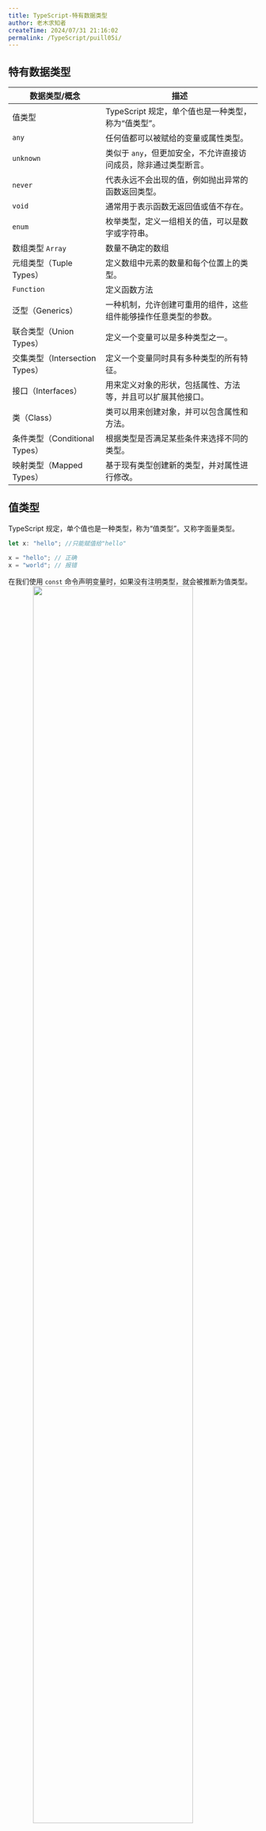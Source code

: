 ```yaml
---
title: TypeScript-特有数据类型
author: 老木求知者
createTime: 2024/07/31 21:16:02
permalink: /TypeScript/puill05i/
---
```


## 特有数据类型

| 数据类型/概念 | 描述 |
| --- | --- |
| 值类型 | TypeScript 规定，单个值也是一种类型，称为“值类型”。 |
| `any` | 任何值都可以被赋给的变量或属性类型。 |
| `unknown` | 类似于 `any`，但更加安全，不允许直接访问成员，除非通过类型断言。 |
| `never` | 代表永远不会出现的值，例如抛出异常的函数返回类型。 |
| `void` | 通常用于表示函数无返回值或值不存在。 |
| `enum` | 枚举类型，定义一组相关的值，可以是数字或字符串。 |
| 数组类型 `Array`| 数量不确定的数组 |
| 元组类型（Tuple Types） | 定义数组中元素的数量和每个位置上的类型。 |
| `Function`| 定义函数方法 |
| 泛型（Generics） | 一种机制，允许创建可重用的组件，这些组件能够操作任意类型的参数。 |
| 联合类型（Union Types）| 定义一个变量可以是多种类型之一。 |
| 交集类型（Intersection Types）| 定义一个变量同时具有多种类型的所有特征。 |
| 接口（Interfaces）| 用来定义对象的形状，包括属性、方法等，并且可以扩展其他接口。 |
| 类（Class）| 类可以用来创建对象，并可以包含属性和方法。 |
| 条件类型（Conditional Types）| 根据类型是否满足某些条件来选择不同的类型。 |
| 映射类型（Mapped Types）| 基于现有类型创建新的类型，并对属性进行修改。 |


## 值类型

TypeScript 规定，单个值也是一种类型，称为“值类型”。又称字面量类型。

```typescript
let x: "hello"; //只能赋值给"hello"

x = "hello"; // 正确
x = "world"; // 报错
```

在我们使用 `const` 命令声明变量时，如果没有注明类型，就会被推断为值类型。
<img src="@source/notes/TypeScript/images/image-06.png" style="width:80%;margin:0 10%" />

需要注意的是，使用 `const` 命令声明 `object` 变量时，不会推断为值类型。

还有一点如下：

```typescript
const x: 5 = 4 + 1; // 报错

// 可以使用断言解决
const x: 5 = (4 + 1) as 5; // 正确
```

上面示例中，等号左侧的类型是数值 `5` 。等号右侧 `4 + 1` 的类型，TypeScript 推测为 `number`。由于 `5` 是 `number` 的子类型， `number` 是 `5` 的父类型，父类型不能赋值给子类型，所以报错了。


但是，反过来是可以的，子类型可以赋值给父类型。

```typescript
let x: 5 = 5;
let y: number = 4 + 1;

x = y; // 报错
y = x; // 正确
```

## any类型

在 TypeScript 中， `any` 类型是一种特殊的类型，它表示可以接受任何类型的值。使用 `any` 类型时，TypeScript 不会对该值进行类型检查，这意味着你可以将任何类型的值赋给 `any` 类型的变量，也可以将 `any` 类型的变量赋值给其他类型的变量。

但是我们在使用 TypeScript 时尽可能避免使用该类型。
:::tip
关于any类型的详细内容可以查看：[TypeScript-any与unknown](/TypeScript/h08p33yc/#any类型)
:::

## unknown类型

为了 解决类型污染的问题，TypeScript 引入了 `unknown` 类型。它和 `any` 一样表示任何类型的值，但是在使用前需要进行显式断言。直接将 `unknown` 类型赋值给其他类型变量时，会报错。

:::tip
关于unknown类型的详细内容可以查看：[TypeScript-any与unknown](/TypeScript/h08p33yc/#any类型)
:::


## never类型

`never` 类型是一种特殊的类型，表示永远不会出现的值。它通常用于函数返回值，表示函数永远不会返回任何值。

:::tip
关于 `never` 类型的详细内容可以查看：[TypeScript-never与void](/TypeScript/e9ystght/#never类型)
:::


## void类型

:::tip
关于 `void` 类型的详细内容可以查看：[TypeScript-never与void](/TypeScript/e9ystght/#void类型)
:::
## 枚举类型

枚举类型（`enum`）是一种特殊的类型，TypeScript 允许我们为一组数值赋予友好的名字。枚举类型可以用于表示一组相关的常量，例如星期、月份、颜色等。

1. 定义常量

我们可以使用 `enum` 关键字来定义一个枚举类型。枚举类型中的每个成员都有一个对应的数字值，默认从 `0` 开始递增。
```typescript
enum Direction {
  Up,
  Down,
  Left,
  Right,
}

// 相当于  js
const Direction = {
  Up: 0,
  Down: 1,
  Left: 2,
  Right: 3,
}

// 使用
const direction = Direction.Up; // 0
// 相当于 js
const direction = Direction["Up"]; // 0
```
需要注意的是，Enum 成员值都是只读的，不能修改。

```typescript
Direction.Up = 1; // 报错 无法为“Up”赋值，因为它是只读属性。
```
2. 定义常量值

我们也可以为枚举类型中的每个成员指定一个具体的值。例如：
```typescript
enum Direction {
  Up = "UP",
  Down = "DOWN",
  Left = "LEFT",
  Right = "RIGHT",
}
// 相当于 js
const Direction = {
  Up: "UP",
  Down: "DOWN",
  Left: "LEFT",
  Right: "RIGHT",
}
// 使用
const direction = Direction.Up; // Up
// 相当于 js
const direction = Direction["Up"]; // Up
```
3. Enum 类型

Enum本身就是一种类型。

```typescript
enum Direction {
  Up,
  Down,
  Left,
  Right,
}
let direction: Direction = Direction.Up; // 正确
let direction: number = Direction.Up; // 正确
let direction: string = Direction.Up; // 报错 不能将类型“Direction”分配给类型“string”。
```
如上所示，变量 `direction` 的类型写成 `Direction` 或 `number` 都是可以的。

4. 适用场景

枚举比较适合不关注具体值，只关注值名字。
```typescript
enum Direction {
  Up,
  Down,
  Left,
  Right,
}

function move(direction: Direction) {
  switch (direction) {
    case Direction.Up:
      // ...
      break;
    case Direction.Down:
      // ...
      break;
    case Direction.Left:
      // ...
      break;
    case Direction.Right:
  // ...
}
move(Direction.Up); // 正确
move(0); // 正确
move(123); // 正确
move("Up"); // 报错
```
如上所示，枚举类型有一个缺点就是输入任何数值都不会报错。

5. 枚举的值

（1）数值

Enum成员默认不必手动赋值，系统会从 `0` 按照顺序开始递增。当然也可以手动指定枚举的值。

```typescript
enum Direction {
  Up = 10,
  Down,
  Left,
  Right,
}
// 相当于 js
const Direction = {
  Up: 10,
  Down: 11,
  Left: 12,
  Right: 13,
}
```
如上，如果设置了 `Up` 的值为 `10`，那么 `Down` 的值就是 `11`，以此类推。需要注意的是，当枚举的值是数值是，可以为整数和小数，不能为 `bigint`。 也可以是计算表达式或者是有返回值的函数调用。

```typescript
enum Direction {
    Up = 10,
    Down = Up + 1,
    Left = Math.PI,
    Right = Math.random(),
}
```

（2）字符串

枚举的值也可以是字符串。不过字符串枚举的所有成员都必须手动赋值。

```typescript
enum Direction {
  Up = "UP",
  Down = "DOWN",
  Left = "LEFT",
  Right = "RIGHT",
}
```
如果没有设置，成员值默认为数值，且位置必须在字符串成员之前。
```typescript
enum Direction {
  Up = "UP",
  Down, // 报错 枚举成员必须具有初始化表达式。
  Left,
  Right,
}

// 正确
enum Direction {
  Up ,
  Down,
  Left,
  Right = "RIGHT",
}
```
枚举成员可以是字符串或者数值混合。
```typescript
enum Direction {
  Up = "UP",
  Down = 1,
}
```

6. 枚举合并

多个同名的枚举类型可以合并，合并后的枚举类型会包含所有枚举成员。

```typescript
enum Direction {
  Up,
  Down,
}

enum Direction {
  Left = 100, 
  Right,
}
// 相当于 js
const Direction = {
  Up: 0,
  Down: 1,
  Left: 100,
  Right: 101,
}
```
需要注意的是，合并的时候只允许其中一个枚举类型初始值省略，否则会报错。
```typescript
enum Direction {
  Up,
  Down,
}

enum Direction {
  Left, // 在包含多个声明的枚举中，只有一个声明可以省略其第一个枚举元素的初始化表达式。
  Right,
}

```

7. 枚举反向映射

枚举类型具有反向映射，即可以通过枚举成员的值获取到枚举成员的名字。

```typescript
enum Direction {
  Up,
  Down,
  Left,
  Right,
}

console.log(Direction.Up); // 0
console.log(Direction[0]); // Up
```
需要注意的是，只有数字枚举类型具有反向映射，字符串枚举类型没有反向映射。

8. 枚举中的`key of`

`keyof` 运算符可以取出 Enum 结构的所有成员名，作为联合类型返回。

```typescript
enum Direction {
  Up,
  Down,
  Left,
  Right,
}

type DirectionKey = keyof typeof Direction; // "Up" | "Down" | "Left" | "Right"
```
如果，要返回枚举中的所有成员值，可以使用 `in` 运算符。
```typescript
enum MyEnum {
  A = "a",
  B = "b",
}

type Foo = { [key in MyEnum]: any };  // { a：any, b: any }
```


## 数组类型

Array 数组是一个可以存储多个相同类型的值的集合。你可以使用 Array 类型或简写的 `[]` 语法来定义数组。数组的成员数量是可以动态变化的。

:::tip
关于数组类型的详细内容可以查看：[TypeScript-数组与元组](/TypeScript/lvw1ydmu/#数组类型)
:::


## 元组类型

在 TypeScript 中，元组类型是一种特殊的数组类型，它允许我们定义一个固定数量的元素，每个元素可以是不同的类型。元组的定义方式与数组类似，但在元组中，你需要指定每个元素的类型。

:::tip
关于元组类型的详细内容可以查看：[TypeScript-数组与元组](/TypeScript/lvw1ydmu/#元组类型)
:::


## 函数类型

函数的类型声明，需要在声明函数时，给出参数的类型和返回值的类型。

:::tip
关于函数类型的详细内容可以查看：[TypeScript-函数](/TypeScript/6a3kyjf9/#函数类型)
:::


**void类型**

`void` 类型表示函数没有返回值。如果设置了 `void` 类型的函数，却返回了一个值，就会报错。但是需要注意的是， `void` 类型的函数可以返回 `undefined` 或 `null` 。

:::tip
关于 `void` 类型的详细内容可以查看：[void类型](/TypeScript/puill05i/#void类型)
:::

**never类型**

`never` 类型表示肯定不会出现的值。它用在函数的返回值，就表示某个函数肯定不会返回值，即函数不会正常执行结束。
:::tip
关于 `never` 类型的详细内容可以查看：[never类型](/TypeScript/puill05i/#never类型)
:::

## 对象类型

在 TypeScript 中，对象是一个非常重要的概念。对象可以用来表示复杂的数据结构，通常由键值对组成。TypeScript 提供了多种方式来定义和使用对象。

:::tip
关于对象类型的详细内容可以查看：[对象类型](/TypeScript/78auqnpo/)
:::


## 联合类型

在 TypeScript 中，联合类型（Union Types）允许将多个类型组合在一起，使得一个变量可以是其中的任意一个类型。可以使用竖线 | 来定义联合类型。

1. 基本联合类型

```typescript
let value: string | number;

value = "Hello"; // 合法
console.log(value); // 输出: Hello

value = 42; // 合法
console.log(value); // 输出: 42

// value = true; // 不合法，Type 'boolean' is not assignable to type 'string | number'.
```

2. 函数参数

```typescript
function printId(id: number | string) {
    console.log("Your ID is: " + id);
}

printId(101); // 输出: Your ID is: 101
printId("202"); // 输出: Your ID is: 202
```

3. 处理联合类型

当我们使用联合类型时，TypeScript 可能无法确定具体的类型，因此我们需要使用类型保护（Type Guards）来处理不同的类型。

```typescript
function printId(id: number | string) {
    if (typeof id === "string") {
        console.log("Your ID is a string: " + id);
    } else {
        console.log("Your ID is a number: " + id);
    }
}

printId(101); // 输出: Your ID is a number: 101
printId("202"); // 输出: Your ID is a string: 202
```

## 交叉类型

TypeScript 的交叉类型（Intersection Types）允许我们将多个类型合并为一个类型。这种类型的主要用途是组合多个类型的属性，使得新类型同时具有所有组合类型的特性。

**注意事项**：

-   交叉类型只能用于对象类型，不能用于基础类型。
-   交叉类型的属性不能有同名的属性，除非它们的类型相同，否则会导致类型冲突。

**应用场景**：

-   合并多个接口。当需要一个对象同时符合多个接口时，可以使用交叉类型。

示例：

```typescript
// 定义两个接口
interface Person {
    name: string;
    age: number;
}

interface Address {
    street: string;
    city: string;
}

// 使用交叉类型将两个接口合并
type PersonWithAddress = Person & Address;

// 创建一个符合 PersonWithAddress 类型的对象
const person: PersonWithAddress = {
    name: "Alice",
    age: 30,
    street: "123 Main St",
    city: "Wonderland"
};

console.log(person);
```
 


## 接口（Interfaces）

在 TypeScript 中，接口（Interfaces）是一种强大的工具，用于定义对象的结构和类型。接口可以描述对象的属性、方法以及它们的类型，从而提供类型检查和代码提示。接口在 TypeScript 中的主要作用是增强代码的可读性和可维护性。

:::tip
关于类型别名的详细内容可以查看：[接口（Interfaces）](/TypeScript/efqwfrfq/)
:::



## 类（Class）

在 TypeScript 中，类（Class）是一种面向对象的编程方式。类可以定义属性、方法和构造函数，并且可以继承和实现其他类。类在 TypeScript 中的主要作用是提供了一种组织和封装代码的方式，使得代码更加模块化和可维护。

:::tip
关于类（Class）的详细内容可以查看：[类（Class）](/TypeScript/wy5zf1gm/)
:::